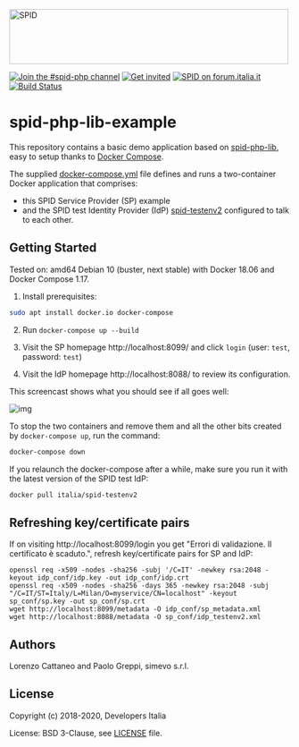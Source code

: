 <img src="https://github.com/italia/spid-graphics/blob/master/spid-logos/spid-logo-b-lb.png" alt="SPID" data-canonical-src="https://github.com/italia/spid-graphics/blob/master/spid-logos/spid-logo-b-lb.png" width="500" height="98" />

[![Join the #spid-php channel](https://img.shields.io/badge/Slack%20channel-%23spid--php-blue.svg?logo=slack)](https://developersitalia.slack.com/messages/CB6DCK274)
[![Get invited](https://slack.developers.italia.it/badge.svg)](https://slack.developers.italia.it/)
[![SPID on forum.italia.it](https://img.shields.io/badge/Forum-SPID-blue.svg)](https://forum.italia.it/c/spid)
[![Build Status](https://travis-ci.com/simevo/spid-php-lib-example.svg?branch=master)](https://travis-ci.com/simevo/spid-php-lib-example)

# spid-php-lib-example

This repository contains a basic demo application based on [spid-php-lib](https://github.com/italia/spid-php-lib), easy to setup thanks to [Docker Compose](https://docs.docker.com/compose/overview/).

The supplied [docker-compose.yml](/docker-compose.yml) file defines and runs a two-container Docker application that comprises:
- this SPID Service Provider (SP) example
- and the SPID test Identity Provider (IdP) [spid-testenv2](https://github.com/italia/spid-testenv2) configured to talk to each other.

## Getting Started

Tested on: amd64 Debian 10 (buster, next stable) with Docker 18.06 and Docker Compose 1.17.

1. Install prerequisites:
```sh
sudo apt install docker.io docker-compose
```

2. Run `docker-compose up --build`

3. Visit the SP homepage http://localhost:8099/ and click `login` (user: `test`, password: `test`)

4. Visit the IdP homepage http://localhost:8088/ to review its configuration.

This screencast shows what you should see if all goes well:

![img](images/screencast.gif)

To stop the two containers and remove them and all the other bits created by `docker-compose up`, run the command:
```sh
docker-compose down
```

If you relaunch the docker-compose after a while, make sure you run it with the latest version of the SPID test IdP:
```sh
docker pull italia/spid-testenv2
```

## Refreshing key/certificate pairs

If on visiting http://localhost:8099/login you get "Errori di validazione. Il certificato è scaduto.", refresh key/certificate pairs for SP and IdP:

```
openssl req -x509 -nodes -sha256 -subj '/C=IT' -newkey rsa:2048 -keyout idp_conf/idp.key -out idp_conf/idp.crt
openssl req -x509 -nodes -sha256 -days 365 -newkey rsa:2048 -subj "/C=IT/ST=Italy/L=Milan/O=myservice/CN=localhost" -keyout sp_conf/sp.key -out sp_conf/sp.crt
wget http://localhost:8099/metadata -O idp_conf/sp_metadata.xml
wget http://localhost:8088/metadata -O sp_conf/idp_testenv2.xml
```

## Authors

Lorenzo Cattaneo and Paolo Greppi, simevo s.r.l.

## License

Copyright (c) 2018-2020, Developers Italia

License: BSD 3-Clause, see [LICENSE](LICENSE) file.
